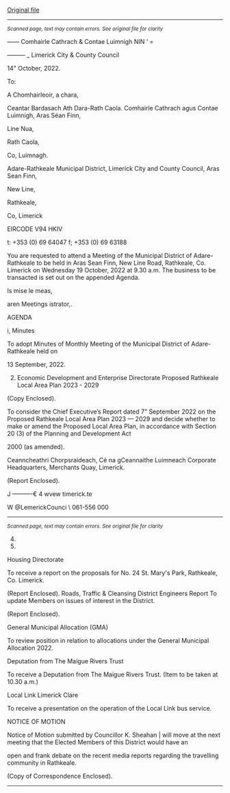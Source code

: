 [Original file](https://www.limerick.ie/sites/default/files/media/documents/2022-10/00-Agenda-19th-October-2022-Adare-Rathkeale.pdf)

---
*<small>Scanned page, text may contain errors. See original file for clarity</small>*  

—_—_ Comhairle Cathrach
& Contae Luimnigh
NIN ‘ =

——— _ Limerick City
& County Council

14" October, 2022.

To:

A Chomhairleoir, a chara,

Ceantar Bardasach Ath Dara-Rath Caola.
Comhairle Cathrach agus Contae Luimnigh,
Aras Séan Finn,

Line Nua,

Rath Caola,

Co, Luimnagh.

Adare-Rathkeale Municipal District,
Limerick City and County Council,
Aras Sean Finn,

New Line,

Rathkeale,

Co, Limerick

EIRCODE V94 HKIV

t: +353 (0) 69 64047
f; +353 (0) 69 63188

You are requested to attend a Meeting of the Municipal District of Adare-Rathkeale to be held in
Aras Sean Finn, New Line Road, Rathkeale, Co. Limerick on Wednesday 19 October, 2022 at 9.30
a.m. The business to be transacted is set out on the appended Agenda.

Is mise le meas,

aren
Meetings istrator,.

AGENDA

i, Minutes

To adopt Minutes of Monthly Meeting of the Municipal District of Adare-Rathkeale held on

13 September, 2022.

2. Economic Development and Enterprise Directorate
Proposed Rathkeale Local Area Plan 2023 - 2029

(Copy Enclosed).

To consider the Chief Executive’s Report dated 7" September 2022 on the Proposed
Rathkeale Local Area Plan 2023 — 2029 and decide whether to make or amend the Proposed
Local Area Plan, in accordance with Section 20 (3) of the Planning and Development Act

2000 (as amended).

Ceanncheathri Chorpsraideach, Cé na gCeannaithe Luimneach
Corporate Headquarters, Merchants Quay, Limerick.

(Report Enclosed).

J ———-€ 4
wvew timerick.te

W @LemerickCounci
\ 061-556 000


---
*<small>Scanned page, text may contain errors. See original file for clarity</small>*  

4.

10.

Housing Directorate

To receive a report on the proposals for No. 24 St. Mary's Park, Rathkeale, Co. Limerick.

(Report Enclosed).
Roads, Traffic & Cleansing
District Engineers Report
To update Members on issues of interest in the District.

(Report Enclosed).

General Municipal Allocation (GMA)

To review position in relation to allocations under the General Municipal Allocation 2022.

Deputation from The Maigue Rivers Trust

To receive a Deputation from The Maigue Rivers Trust. (Item to be taken at 10.30 a.m.)

Local Link Limerick Clare

To receive a presentation on the operation of the Local Link bus service.

NOTICE OF MOTION

Notice of Motion submitted by Councillor K. Sheahan
| will move at the next meeting that the Elected Members of this District would have an

open and frank debate on the recent media reports regarding the travelling community in
Rathkeale.

(Copy of Correspondence Enclosed).


---
